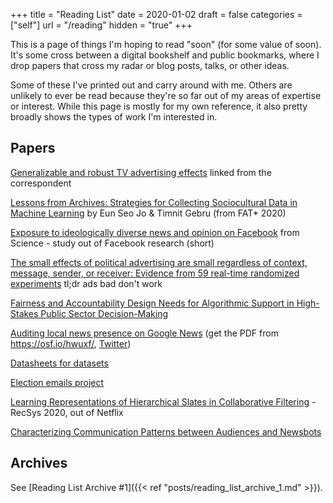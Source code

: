 +++
title = "Reading List"
date = 2020-01-02
draft = false
categories = ["self"]
url = "/reading"
hidden = "true"
+++

This is a page of things I'm hoping to read "soon" (for some value of soon). It's some cross between a digital bookshelf and public bookmarks, where I drop papers that cross my radar or blog posts, talks, or other ideas.

Some of these I've printed out and carry around with me. Others are unlikely to ever be read because they're so far out of my areas of expertise or interest. While this page is mostly for my own reference, it also pretty broadly shows the types of work I'm interested in.

<!--more-->

## Papers
[Generalizable and robust TV advertising effects](https://papers.ssrn.com/sol3/papers.cfm?abstract_id=3273476) linked from the correspondent

[Lessons from Archives: Strategies for Collecting Sociocultural Data in Machine Learning](https://arxiv.org/abs/1912.10389) by Eun Seo Jo & Timnit Gebru (from FAT* 2020)

[Exposure to ideologically diverse news and opinion on Facebook](https://science.sciencemag.org/content/348/6239/1130) from Science - study out of Facebook research (short)

[The small effects of political advertising are small regardless of context, message, sender, or receiver: Evidence from 59 real-time randomized experiments](https://advances.sciencemag.org/content/6/36/eabc4046) tl;dr ads bad don't work

[Fairness and Accountability Design Needs for Algorithmic Support in High-Stakes Public Sector Decision-Making](https://arxiv.org/abs/1802.01029)

[Auditing local news presence on Google News](https://www.nature.com/articles/s41562-020-00954-0) (get the PDF from https://osf.io/hwuxf/, [Twitter](https://twitter.com/seanafischer/status/1308067040939438081))

[Datasheets for datasets](https://arxiv.org/abs/1803.09010)

[Election emails project](https://electionemails2020.org/)

[Learning Representations of Hierarchical Slates in Collaborative Filtering](https://dl.acm.org/doi/10.1145/3383313.3418484) - RecSys 2020, out of Netflix

[Characterizing Communication Patterns between Audiences and Newsbots](https://www.tandfonline.com/doi/abs/10.1080/21670811.2020.1816485?journalCode=rdij20)


## Archives
See [Reading List Archive #1]({{< ref "posts/reading_list_archive_1.md" >}}).


